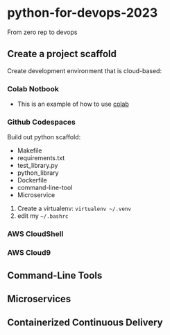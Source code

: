 # python-for-devops-2023
From zero rep to devops

## Create a project scaffold

Create development environment that is cloud-based:

### Colab Notbook

* This is an example of how to use [colab](https://github.com/TebogoTS/python-for-devops-2023/blob/main/getting_started_python.ipynb)

### Github Codespaces

Build out python scaffold:

* Makefile
* requirements.txt
* test_library.py
* python_library
* Dockerfile
* command-line-tool
* Microservice

1. Create a virtualenv: `virtualenv ~/.venv`
2. edit my `~/.bashrc`

### AWS CloudShell
### AWS Cloud9

## Command-Line Tools

## Microservices

## Containerized Continuous Delivery
